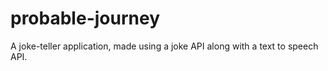 # probable-journey
A joke-teller application, made using a joke API along with a text to speech API.
